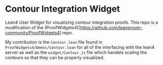 # Contour Integration Widget
Lean4 User Widget for visualizing contour integration proofs. This repo is a modification of the  (ProofWidgets4)[https://github.com/leanprover-community/ProofWidgets4] repo.

My contribution is the `Contour.lean` file found in `ProofWidgets4/Demos/Contour.lean` for all of the interfacing with the lean4 server as well as the `widget/Contour.js` file which handels scaling the contours so that they can be properly visualized.
